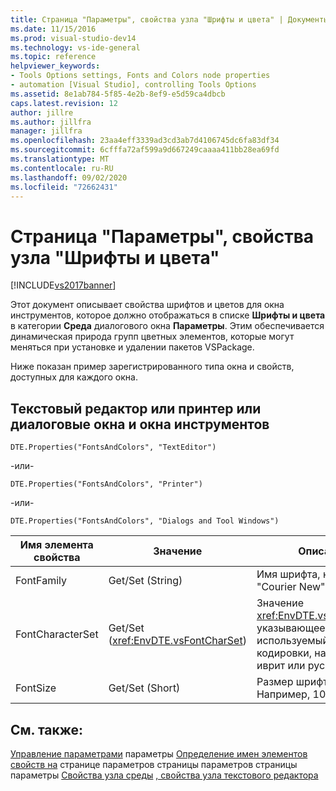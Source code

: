 ```yaml
---
title: Страница "Параметры", свойства узла "Шрифты и цвета" | Документы Майкрософт
ms.date: 11/15/2016
ms.prod: visual-studio-dev14
ms.technology: vs-ide-general
ms.topic: reference
helpviewer_keywords:
- Tools Options settings, Fonts and Colors node properties
- automation [Visual Studio], controlling Tools Options
ms.assetid: 8e1ab784-5f85-4e2b-8ef9-e5d59ca4dbcb
caps.latest.revision: 12
author: jillre
ms.author: jillfra
manager: jillfra
ms.openlocfilehash: 23aa4eff3339ad3cd3ab7d4106745dc6fa83df34
ms.sourcegitcommit: 6cfffa72af599a9d667249caaaa411bb28ea69fd
ms.translationtype: MT
ms.contentlocale: ru-RU
ms.lasthandoff: 09/02/2020
ms.locfileid: "72662431"
---
```

# <a name="options-page-fonts-and-colors-node-properties"></a>Страница "Параметры", свойства узла "Шрифты и цвета"
[!INCLUDE[vs2017banner](../../includes/vs2017banner.md)]

Этот документ описывает свойства шрифтов и цветов для окна инструментов, которое должно отображаться в списке **Шрифты и цвета** в категории **Среда** диалогового окна **Параметры**. Этим обеспечивается динамическая природа групп цветных элементов, которые могут меняться при установке и удалении пакетов VSPackage.

 Ниже показан пример зарегистрированного типа окна и свойств, доступных для каждого окна.

## <a name="text-editor-or-printer-or-dialogs-and-tool-windows"></a>Текстовый редактор или принтер или диалоговые окна и окна инструментов
 `DTE.Properties("FontsAndColors", "TextEditor")`

 -или-

 `DTE.Properties("FontsAndColors", "Printer")`

 -или-

 `DTE.Properties("FontsAndColors", "Dialogs and Tool Windows")`

|Имя элемента свойства|Значение|Описание|
|------------------------|-----------|-----------------|
|FontFamily|Get/Set (String)|Имя шрифта, например "Courier New".|
|FontCharacterSet|Get/Set (<xref:EnvDTE.vsFontCharSet>)|Значение <xref:EnvDTE.vsFontCharSet>, указывающее используемый тип кодировки, например иврит или русский язык.|
|FontSize|Get/Set (Short)|Размер шрифта в пунктах. Например, 10 или 12.|

## <a name="see-also"></a>См. также:
 [Управление параметрами](https://msdn.microsoft.com/library/a09ed242-7494-4cde-bbd1-7a8ec617965d) параметры [Определение имен элементов свойств на](https://msdn.microsoft.com/library/d450422d-47c7-4eeb-9f9f-3286264bc5aa) странице параметров страницы параметров страницы параметры [Свойства узла среды](../../ide/reference/options-page-environment-node-properties.md) [, свойства узла текстового редактора](../../ide/reference/options-page-text-editor-node-properties.md)
